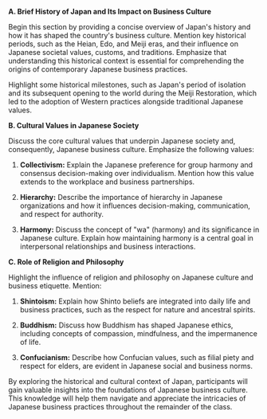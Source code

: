 **A. Brief History of Japan and Its Impact on Business Culture**

Begin this section by providing a concise overview of Japan's history and how it has shaped the country's business culture. Mention key historical periods, such as the Heian, Edo, and Meiji eras, and their influence on Japanese societal values, customs, and traditions. Emphasize that understanding this historical context is essential for comprehending the origins of contemporary Japanese business practices.

Highlight some historical milestones, such as Japan's period of isolation and its subsequent opening to the world during the Meiji Restoration, which led to the adoption of Western practices alongside traditional Japanese values.

**B. Cultural Values in Japanese Society**

Discuss the core cultural values that underpin Japanese society and, consequently, Japanese business culture. Emphasize the following values:

1. **Collectivism:** Explain the Japanese preference for group harmony and consensus decision-making over individualism. Mention how this value extends to the workplace and business partnerships.

2. **Hierarchy:** Describe the importance of hierarchy in Japanese organizations and how it influences decision-making, communication, and respect for authority.

3. **Harmony:** Discuss the concept of "wa" (harmony) and its significance in  Japanese culture. Explain how maintaining harmony is a central goal in interpersonal relationships and business interactions.

**C. Role of Religion and Philosophy**

Highlight the influence of religion and philosophy on Japanese culture and business etiquette. Mention:

1. **Shintoism:** Explain how Shinto beliefs are integrated into daily life and business practices, such as the respect for nature and ancestral spirits.

2. **Buddhism:** Discuss how Buddhism has shaped Japanese ethics, including concepts of compassion, mindfulness, and the impermanence of life.

3. **Confucianism:** Describe how Confucian values, such as filial piety and respect for elders, are evident in Japanese social and business norms.

By exploring the historical and cultural context of Japan, participants will gain valuable insights into the foundations of Japanese business culture. This knowledge will help them navigate and appreciate the intricacies of Japanese business practices throughout the remainder of the class.